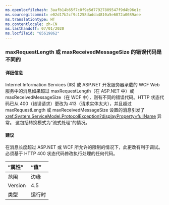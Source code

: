 ```yaml
---
ms.openlocfilehash: 3aafb14b65f7c0f9e5d77927809547f9d4b96e1c
ms.sourcegitcommit: e02d17b2cf9c1258dadda4810a5e6072a0089aee
ms.translationtype: HT
ms.contentlocale: zh-CN
ms.lasthandoff: 07/01/2020
ms.locfileid: "85619862"
---
```

### <a name="error-codes-for-maxrequestlength-or-maxreceivedmessagesize-are-different"></a>maxRequestLength 或 maxReceivedMessageSize 的错误代码是不同的

#### <a name="details"></a>详细信息

Internet Information Services (IIS) 或 ASP.NET 开发服务器承载的 WCF Web 服务中的消息如果超过 maxRequestLength（在 ASP.NET 中）或 maxReceivedMessageSize（在 WCF 中），则有不同的错误代码。HTTP 状态代码已从 400（错误请求）更改为 413（请求实体太大），并且超过 maxRequestLength 或 maxReceivedMessageSize 设置的消息引发了 <xref:System.ServiceModel.ProtocolException?displayProperty=fullName> 异常。 这包括转换模式为“流式处理”的情况。

#### <a name="suggestion"></a>建议

在消息长度超过 ASP.NET 或 WCF 所允许的限制的情况下，此更改有利于调试。必须基于 HTTP 400 状态代码修改执行处理的任何代码。

| “属性”    | “值”       |
|:--------|:------------|
| 范围   |边缘|
|Version|4.5|
|类型|运行时|
